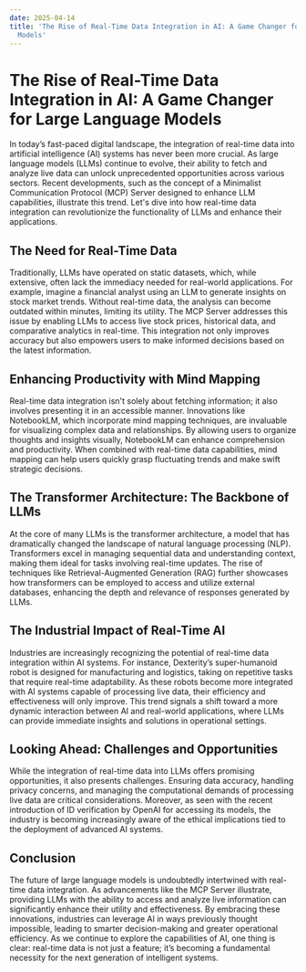 ```yaml
---
date: 2025-04-14
title: 'The Rise of Real-Time Data Integration in AI: A Game Changer for Large Language
  Models'
---
```


# The Rise of Real-Time Data Integration in AI: A Game Changer for Large Language Models

In today’s fast-paced digital landscape, the integration of real-time data into artificial intelligence (AI) systems has never been more crucial. As large language models (LLMs) continue to evolve, their ability to fetch and analyze live data can unlock unprecedented opportunities across various sectors. Recent developments, such as the concept of a Minimalist Communication Protocol (MCP) Server designed to enhance LLM capabilities, illustrate this trend. Let's dive into how real-time data integration can revolutionize the functionality of LLMs and enhance their applications.

## The Need for Real-Time Data

<!-- more -->
Traditionally, LLMs have operated on static datasets, which, while extensive, often lack the immediacy needed for real-world applications. For example, imagine a financial analyst using an LLM to generate insights on stock market trends. Without real-time data, the analysis can become outdated within minutes, limiting its utility. The MCP Server addresses this issue by enabling LLMs to access live stock prices, historical data, and comparative analytics in real-time. This integration not only improves accuracy but also empowers users to make informed decisions based on the latest information.

## Enhancing Productivity with Mind Mapping

Real-time data integration isn't solely about fetching information; it also involves presenting it in an accessible manner. Innovations like NotebookLM, which incorporate mind mapping techniques, are invaluable for visualizing complex data and relationships. By allowing users to organize thoughts and insights visually, NotebookLM can enhance comprehension and productivity. When combined with real-time data capabilities, mind mapping can help users quickly grasp fluctuating trends and make swift strategic decisions. 

## The Transformer Architecture: The Backbone of LLMs

At the core of many LLMs is the transformer architecture, a model that has dramatically changed the landscape of natural language processing (NLP). Transformers excel in managing sequential data and understanding context, making them ideal for tasks involving real-time updates. The rise of techniques like Retrieval-Augmented Generation (RAG) further showcases how transformers can be employed to access and utilize external databases, enhancing the depth and relevance of responses generated by LLMs.

## The Industrial Impact of Real-Time AI

Industries are increasingly recognizing the potential of real-time data integration within AI systems. For instance, Dexterity’s super-humanoid robot is designed for manufacturing and logistics, taking on repetitive tasks that require real-time adaptability. As these robots become more integrated with AI systems capable of processing live data, their efficiency and effectiveness will only improve. This trend signals a shift toward a more dynamic interaction between AI and real-world applications, where LLMs can provide immediate insights and solutions in operational settings.

## Looking Ahead: Challenges and Opportunities

While the integration of real-time data into LLMs offers promising opportunities, it also presents challenges. Ensuring data accuracy, handling privacy concerns, and managing the computational demands of processing live data are critical considerations. Moreover, as seen with the recent introduction of ID verification by OpenAI for accessing its models, the industry is becoming increasingly aware of the ethical implications tied to the deployment of advanced AI systems.

## Conclusion

The future of large language models is undoubtedly intertwined with real-time data integration. As advancements like the MCP Server illustrate, providing LLMs with the ability to access and analyze live information can significantly enhance their utility and effectiveness. By embracing these innovations, industries can leverage AI in ways previously thought impossible, leading to smarter decision-making and greater operational efficiency. As we continue to explore the capabilities of AI, one thing is clear: real-time data is not just a feature; it’s becoming a fundamental necessity for the next generation of intelligent systems.
